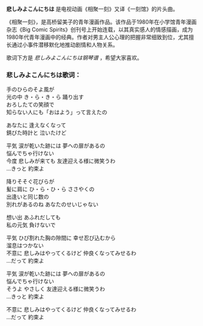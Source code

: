 

**悲しみよこんにちは** 是电视动画《相聚一刻》又译《一刻馆》的片头曲。

  
《相聚一刻》，是高桥留美子的青年漫画作品。该作品于1980年在小学馆青年漫画杂志《Big Comic
Spirits》创刊号上开始连载，以其真实感人的情感描画，成为1980年代青年漫画中的经典。作者对男主人公心理的把握非常细致到位，尤其擅长通过小事件潜移默化地推动剧情和人物关系。

  
歌词下方是 _悲しみよこんにちは钢琴谱_ ，希望大家喜欢。

### 悲しみよこんにちは歌词：

手のひらのそよ風が  
光の中 き・ら・き・ら 踊り出す  
おろしたての笑顔で  
知らない人にも「おはよう」って言えたの

あなたに 逢えなくなって  
錆びた時計と 泣いたけど

平気 涙が乾いた跡には 夢への扉があるの  
悩んでちゃ行けない  
今度 悲しみが来ても 友達迎える様に微笑うわ  
…きっと 約束よ

降りそそぐ花びらが  
髪に肩に ひ・ら・ひ・ら ささやくの  
出逢いと同じ数の  
別れがあるのね あなたのせいじゃない

想い出 あふれだしても  
私の元気 負けないで

平気 ひび割れた胸の隙間に 幸せ忍び込むから  
溜息はつかない  
不意に 悲しみはやってくるけど 仲良くなってみせるわ  
…だって 約束よ

平気 涙が乾いた跡には 夢への扉があるの  
悩んでちゃ行けない  
そうよ やさしく 友達迎える様に微笑うわ  
…きっと 約束よ

不意に 悲しみはやってくるけど 仲良くなってみせるわ  
…だって 約束よ

